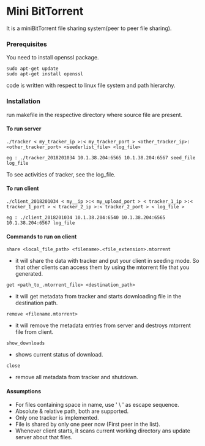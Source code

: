 
# Mini BitTorrent

It is a miniBitTorrent file sharing system(peer to peer file sharing).

### Prerequisites

You need to install openssl package.
```
sudo apt-get update
sudo apt-get install openssl
```
code is written with respect to linux file system and path hierarchy.

### Installation 

run makefile in the respective directory where source file are present.


#### To run server

```
./tracker < my_tracker_ip >:< my_tracker_port > <other_tracker_ip>:<other_tracker_port> <seederlist_file> <log_file>

eg : ./tracker_2018201034 10.1.38.204:6565 10.1.38.204:6567 seed_file log_file  

```

To see activities of tracker, see the log_file. 


#### To run client 

```
./client_2018201034 < my__ip >:< my_upload_port > < tracker_1_ip >:< tracker_1_port > < tracker_2_ip >:< tracker_2_port > < log_file >

eg : ./client_2018201034 10.1.38.204:6540 10.1.38.204:6565 10.1.38.204:6567 log_file

```

#### Commands to run on client 

```
share <local_file_path> <filename>.<file_extension>.mtorrent
```
* it will share the data with tracker and put your client in seeding mode. So that other clients can access them by using the mtorrent file that you generated.

```
get <path_to_.mtorrent_file> <destination_path>
```
* it will get metadata from tracker and starts downloading file in the destination path.

```
remove <filename.mtorrent>
```
* it will remove the metadata entries from server and destroys mtorrent file from client.

```
show_downloads
```
* shows current status of download.

```
close 
```
* remove all metadata from tracker and shutdown.

#### Assumptions

* For files containing space in name, use ' \ ' as escape sequence.
* Absolute & relative path, both are supported.
* Only one tracker is implemented. 
* File is shared by only one peer now (First peer in the list).
* Whenever client starts, it scans current working directory ans update server about that files.
